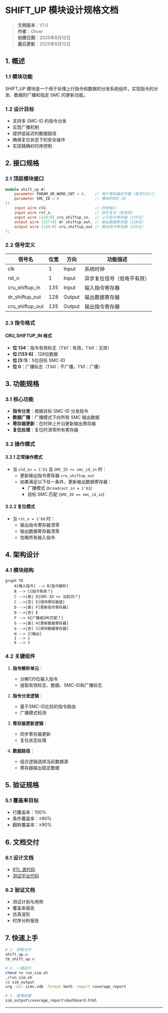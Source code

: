 # SHIFT_UP 模块设计规格文档

>**文档版本**：V1.0  
>**作者**：Oliver  
>**创建日期**：2025年8月12日  
>**最后更新**：2025年8月12日  

## 1. 概述

### 1.1 模块功能

SHIFT_UP 模块是一个用于处理上行指令和数据的分发系统组件，实现指令的分发、数据的广播和指定 SMC 的更新功能。

### 1.2 设计目标

- 支持多 SMC-ID 的指令分发
- 实现广播机制
- 提供低延迟的数据路径
- 确保复位状态下的安全操作
- 实现精确的时序控制

## 2. 接口规格

### 2.1 顶层模块接口

```verilog
module shift_up #(
    parameter PARAM_UR_WORD_CNT = 4,    // 用户寄存器的字数（每字32bit）
    parameter SMC_ID = 0                // 模块的SMC-ID
)(
    input wire clk,                     // 时钟输入
    input wire rst_n,                   // 异步复位（低有效）
    input wire [134:0] cru_shiftup_in,  // 上行指令寄存器（135位）
    output wire [127:0] dr_shiftup_out, // 输出数据寄存器（128位）
    output wire [134:0] cru_shiftup_out // 输出指令寄存器（135位）
);
```

### 2.2 信号定义

| 信号名 | 位宽 | 方向 | 功能描述 |
|--------|------|------|----------|
| clk | 1 | Input | 系统时钟 |
| rst_n | 1 | Input | 异步复位信号（低电平有效） |
| cru_shiftup_in | 135 | Input | 输入指令寄存器 |
| dr_shiftup_out | 128 | Output | 输出数据寄存器 |
| cru_shiftup_out | 135 | Output | 输出指令寄存器 |

### 2.3 指令格式

#### CRU_SHIFTUP_IN 格式

- **位 134**：指令有效标志（1'b1：有效，1'b0：无效）
- **位 [133:6]**：128位数据
- **位 [5:1]**：5位目标 SMC-ID
- **位 0**：广播标志（1'b0：不广播，1'b1：广播）

## 3. 功能规格

### 3.1 核心功能

- **指令分发**：根据目标 SMC-ID 分发指令
- **数据广播**：广播模式下向所有 SMC 输出数据
- **寄存器更新**：在时钟上升沿更新输出寄存器
- **复位处理**：复位时清零所有寄存器

### 3.2 操作模式

#### 3.2.1 正常操作模式

- 当 `vld_in = 1'b1` 且 `SMC_ID >= smc_id_in` 时：
  - 更新输出指令寄存器 `cru_shiftup_out`
  - 如果满足以下任一条件，更新输出数据寄存器：
    - 广播模式 (`broadcast_in = 1'b1`)
    - 目标 SMC 匹配 (`SMC_ID == smc_id_in`)

#### 3.2.2 复位模式

- 当 `rst_n = 1'b0` 时：
  - 输出指令寄存器清零
  - 输出数据寄存器清零
  - 忽略所有输入指令

## 4. 架构设计

### 4.1 模块结构

```mermaid
graph TD
    A[输入指令] --> B[指令解析]
    B --> C{指令有效？}
    C -->|是| D{SMC-ID <= 当前ID？}
    C -->|否| E[保持寄存器值]
    D -->|是| F[更新指令寄存器]
    D -->|否| E
    F --> G{广播或SMC匹配？}
    G -->|是| H[更新数据寄存器]
    G -->|否| I[保持数据寄存器]
    H --> J[输出]
    I --> J
    E --> J
```

### 4.2 关键组件

1. **指令解析单元**：
   - 分解135位输入指令
   - 提取有效标志、数据、SMC-ID和广播标志

2. **指令分发逻辑**：
   - 基于SMC-ID比较的指令路由
   - 广播模式检测

3. **寄存器更新逻辑**：
   - 同步寄存器更新
   - 复位状态处理

4. **数据路径**：
   - 组合逻辑选择当前数据源
   - 寄存器输出稳定数据

## 5. 验证规格

### 5.1 覆盖率目标

- 行覆盖率：100%
- 条件覆盖率：≥90%
- 翻转覆盖率：≥90%

## 6. 文档交付

### 6.1 设计文档

- [RTL 源代码](./vsrc/shift_up.v)
- [测试平台代码](./vsrc/tb_shift_up.v)

### 6.2 验证文档

- 测试计划与用例
- 覆盖率报告
- 仿真波形
- 时序分析报告

## 7. 快速上手

```bash
# 1. 获取文件
shift_up.v
tb_shift_up.v

# 2. 一键运行
chmod +x run_sim.sh
./run_sim.sh
cd sim_output
urg -dir simv.vdb -format both -report coverage_report

# 3. 查看结果
sim_output\coverage_report\dashboard.html
```

---
